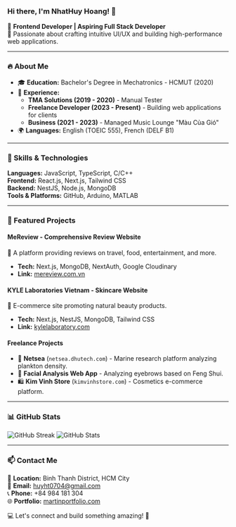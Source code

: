 ### Hi there, I'm NhatHuy Hoang! 👋

🚀 **Frontend Developer | Aspiring Full Stack Developer**  
🎨 Passionate about crafting intuitive UI/UX and building high-performance web applications.

---

### 🔥 About Me

- 🎓 **Education:** Bachelor's Degree in Mechatronics - HCMUT (2020)
- 💼 **Experience:**
  - **TMA Solutions (2019 - 2020)** - Manual Tester
  - **Freelance Developer (2023 - Present)** - Building web applications for clients
  - **Business (2021 - 2023)** - Managed Music Lounge "Màu Của Gió"
- 🌍 **Languages:** English (TOEIC 555), French (DELF B1)

---

### 🚀 Skills & Technologies

**Languages:** JavaScript, TypeScript, C/C++  
**Frontend:** React.js, Next.js, Tailwind CSS  
**Backend:** NestJS, Node.js, MongoDB  
**Tools & Platforms:** GitHub, Arduino, MATLAB

---

### 🌟 Featured Projects

#### **MeReview - Comprehensive Review Website**

📝 A platform providing reviews on travel, food, entertainment, and more.

- **Tech:** Next.js, MongoDB, NextAuth, Google Cloudinary
- **Link:** [mereview.com.vn](https://mereview.com.vn)

#### **KYLE Laboratories Vietnam - Skincare Website**

💄 E-commerce site promoting natural beauty products.

- **Tech:** Next.js, NestJS, MongoDB, Tailwind CSS
- **Link:** [kylelaboratory.com](https://kylelaboratory.com)

#### **Freelance Projects**

- 🌊 **Netsea** (`netsea.dhutech.com`) - Marine research platform analyzing plankton density.
- 🔮 **Facial Analysis Web App** - Analyzing eyebrows based on Feng Shui.
- 🛍️ **Kim Vinh Store** (`kimvinhstore.com`) - Cosmetics e-commerce platform.

---

### 📊 GitHub Stats

![GitHub Streak](https://github-readme-streak-stats.herokuapp.com/?user=your-github-username&theme=react)
![GitHub Stats](https://github-readme-stats.vercel.app/api?username=your-github-username&show_icons=true&theme=react)

---

### 📫 Contact Me

📍 **Location:** Binh Thanh District, HCM City  
📧 **Email:** huyht0704@gmail.com  
📞 **Phone:** +84 984 181 304  
🌐 **Portfolio:** [martinportfolio.com](https://martinportfolio.com)

💻 Let's connect and build something amazing! 🚀
